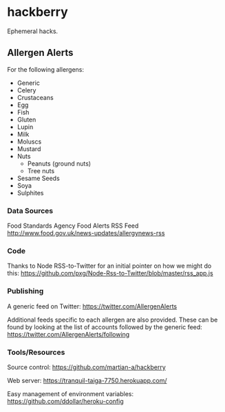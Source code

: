 # hackberry
Ephemeral hacks.

## Allergen Alerts

For the following allergens:
	
- Generic
- Celery
- Crustaceans
- Egg
- Fish
- Gluten
- Lupin
- Milk
- Moluscs
- Mustard
- Nuts
     - Peanuts (ground nuts)
     - Tree nuts
- Sesame Seeds
- Soya
- Sulphites

### Data Sources

Food Standards Agency Food Alerts RSS Feed
http://www.food.gov.uk/news-updates/allergynews-rss

### Code

Thanks to Node RSS-to-Twitter for an initial pointer on how we might do this:
https://github.com/pxg/Node-Rss-to-Twitter/blob/master/rss_app.js

### Publishing

A generic feed on Twitter:
https://twitter.com/AllergenAlerts

Additional feeds specific to each allergen are also provided.  These can be found by looking at the list of accounts followed by the generic feed:
https://twitter.com/AllergenAlerts/following

### Tools/Resources

Source control:
https://github.com/martian-a/hackberry

Web server:
https://tranquil-taiga-7750.herokuapp.com/

Easy management of environment variables:
https://github.com/ddollar/heroku-config
